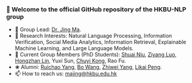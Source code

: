 ### 👋 Welcome to the official GitHub repository of the HKBU-NLP group
- 🔭 Group Lead: [Dr. Jing Ma](https://majingcuhk.github.io/).
- 💞️ Research Interests: Natural Language Processing, Information Verification, Social Media Analytics, Information Retrieval, Explainable Machine Learning, and Large Language Models.
- 🌱 Current Group Members (PhD Students): [Shuai Niu](https://scholar.google.com/citations?user=lIpm3nEAAAAJ), [Ziyang Luo](https://scholar.google.com/citations?user=VI8NeJEAAAAJ), [Hongzhan Lin](https://scholar.google.com/citations?user=hOF1SLoAAAAJ), Yuxi Sun, [Chuyi Kong](https://scholar.google.com/citations?user=w5vcgWYAAAAJ), Rao Fu.
- ❀ Alumni: [Ruichao Yang](https://scholar.google.com/citations?user=DI3rqUAAAAAJ), [Bo Wang](https://scholar.google.com/citations?user=AwFj_u8AAAAJ), [Zhiwei Yang](https://scholar.google.com/citations?user=SmOi-WYAAAAJ), [Likai Peng](https://scholar.google.com/citations?user=vDF_3dIAAAAJ).
- 📫 How to reach us: majing@hkbu.edu.hk

<!---
HKBUNLP/HKBUNLP is a ✨ special ✨ repository because its `README.md` (this file) appears on your GitHub profile.
You can click the Preview link to take a look at your changes.
--->
